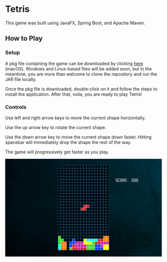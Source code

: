 # Tetris
This game was built using JavaFX, Spring Boot, and Apache Maven.

## How to Play
### Setup
A pkg file containing the game can be downloaded by clicking <a href="https://raw.githubusercontent.com/andrewchatch/tetris_game/master/Tetris-1.0.pkg" target="_blank" >here</a> (macOS). 
Windows and Linux-based files will be added soon, but in the meantime, you are more than welcome to clone the repository and run the JAR file locally.

Once the pkg file is downloaded, double-click on it and follow the steps to install the application. After that, voila, you are ready to play Tetris!

### Controls
Use left and right arrow keys to move the current shape horizontally.

Use the up arrow key to rotate the current shape.

Use the down arrow key to move the current shape down faster. Hitting spacebar will immediately drop the shape the rest of the way.

The game will progressively get faster as you play.

![Tetris Game](tetris.png)
